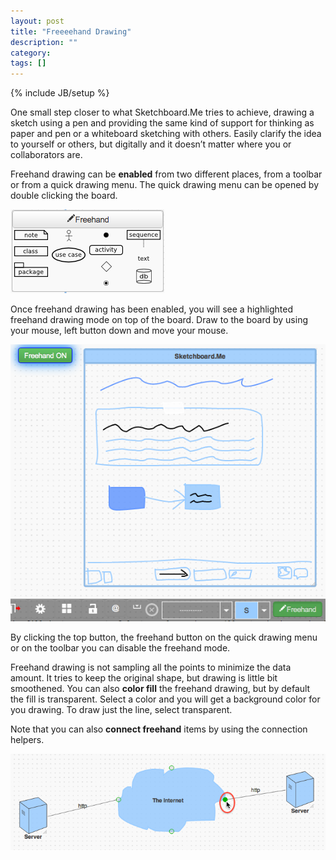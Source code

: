 ```yaml
---
layout: post
title: "Freeeehand Drawing"
description: ""
category: 
tags: []
---
```

{% include JB/setup %}

One small step closer to what Sketchboard.Me tries to achieve, drawing a sketch using a pen and providing the same kind of support for thinking as paper and pen or a whiteboard sketching with others. Easily clarify the idea to yourself or others, but digitally and it doesn’t matter where you or collaborators are.

Freehand drawing can be <strong>enabled</strong> from two different places, from a toolbar or from a quick drawing menu. The quick drawing menu can be opened by double clicking the board.

![Quick Insert Menu with Freehand](/images/quickinsertmenu.png)

Once freehand drawing has been enabled, you will see a highlighted freehand drawing mode on top of the board. Draw to the board by using your mouse, left button down and move your mouse.

![Highlighted Freehand Mode On, Sketchboard.Me UI Sketch](/images/sketchboardme-ui-sketch.png)

By clicking the top button, the freehand button on the quick drawing menu or on the toolbar you can disable the freehand mode.

Freehand drawing is not sampling all the points to minimize the data amount. It tries to keep the original shape, but drawing is little bit smoothened. You can also <strong>color fill</strong> the freehand drawing, but by default the fill is transparent. Select a color and you will get a background color for you drawing. To draw just the line, select transparent.

Note that you can also <strong>connect freehand</strong> items by using the connection helpers.

![Freehand Connection Helpers](/images/freehand-connect.png)
